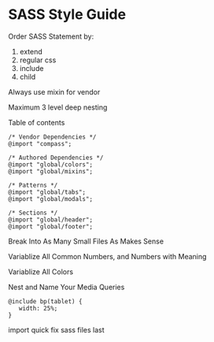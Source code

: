 SASS Style Guide
=====================================

Order SASS Statement by:
1. extend
2. regular css
3. include
4. child

Always use mixin for vendor

Maximum 3 level deep nesting

Table of contents
```
/* Vendor Dependencies */
@import "compass";

/* Authored Dependencies */
@import "global/colors";
@import "global/mixins";

/* Patterns */
@import "global/tabs";
@import "global/modals";

/* Sections */
@import "global/header";
@import "global/footer";
```


Break Into As Many Small Files As Makes Sense

Variablize All Common Numbers, and Numbers with Meaning

Variablize All Colors

Nest and Name Your Media Queries
```
@include bp(tablet) {
   width: 25%;
}
```

import quick fix sass files last